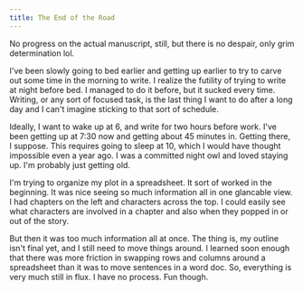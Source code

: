 ```yaml
---
title: The End of the Road
---
```

No progress on the actual manuscript, still, but there is no despair, only grim determination lol.

I've been slowly going to bed earlier and getting up earlier to try to carve out some time in the morning to write. I realize the futility of trying to write at night before bed. I managed to do it before, but it sucked every time. Writing, or any sort of focused task, is the last thing I want to do after a long day and I can't imagine sticking to that sort of schedule.

Ideally, I want to wake up at 6, and write for two hours before work. I've been getting up at 7:30 now and getting about 45 minutes in. Getting there, I suppose. This requires going to sleep at 10, which I would have thought impossible even a year ago. I was a committed night owl and loved staying up. I'm probably just getting old.

I'm trying to organize my plot in a spreadsheet. It sort of worked in the beginning. It was nice seeing so much information all in one glancable view. I had chapters on the left and characters across the top. I could easily see what characters are involved in a chapter and also when they popped in or out of the story.

But then it was too much information all at once. The thing is, my outline isn't final  yet, and I still need to move things around. I learned soon enough that there was more friction in swapping rows and columns around a spreadsheet than it was to move sentences in a word doc. So, everything is very much still in flux. I have no process. Fun though.
